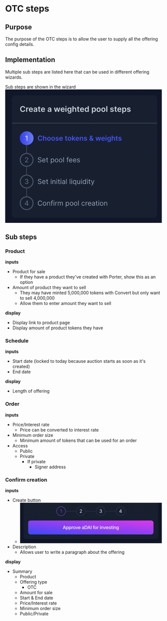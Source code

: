# OTC steps

## Purpose

The purpose of the OTC steps is to allow the user to supply all the offering config details.

## Implementation

Multiple sub steps are listed here that can be used in different offering wizards.

Sub steps are shown in the wizard
![](../../../../assets/balancer/wizard_steps.png)

## Sub steps

### Product

**inputs**

- Product for sale
  - If they have a product they've created with Porter, show this as an option
- Amount of product they want to sell
  - They may have minted 5,000,000 tokens with Convert but only want to sell 4,000,000
  - Allow them to enter amount they want to sell

**display**

- Display link to product page
- Display amount of product tokens they have

### Schedule

**inputs**

- Start date (locked to today because auction starts as soon as it's created)
- End date

**display**

- Length of offering

### Order

**inputs**

- Price/Interest rate
  - Price can be converted to interest rate
- Minimum order size
  - Minimum amount of tokens that can be used for an order
- Access
  - Public
  - Private
    - If private
      - Signer address

### Confirm creation

**inputs**

- Create button
  - ![](../../../../assets/balancer/approve_steps.png)
- Description
  - Allows user to write a paragraph about the offering

**display**

- Summary
  - Product
  - Offering type
    - OTC
  - Amount for sale
  - Start & End date
  - Price/Interest rate
  - Minimum order size
  - Public/Private
